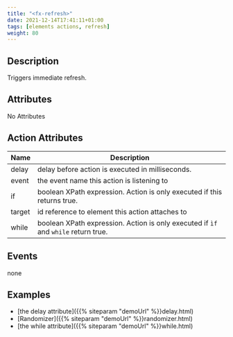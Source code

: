 ```yaml
---
title: "<fx-refresh>"
date: 2021-12-14T17:41:11+01:00
tags: [elements actions, refresh]
weight: 80
---
```


## Description

Triggers immediate refresh.

## Attributes

No Attributes

## Action Attributes

| Name | Description |
|------|-------------|
| delay | delay before action is executed in milliseconds. |
| event | the event name this action is listening to |
| if | boolean XPath expression. Action is only executed if this returns true. |
| target | id reference to element this action attaches to |
| while | boolean XPath expression. Action is only executed if `ìf` and `while` return true. |

## Events

none

## Examples

* [the delay attribute]({{% siteparam "demoUrl" %}}delay.html)
* [Randomizer]({{% siteparam "demoUrl" %}}randomizer.html)
* [the while attribute]({{% siteparam "demoUrl" %}}while.html)



